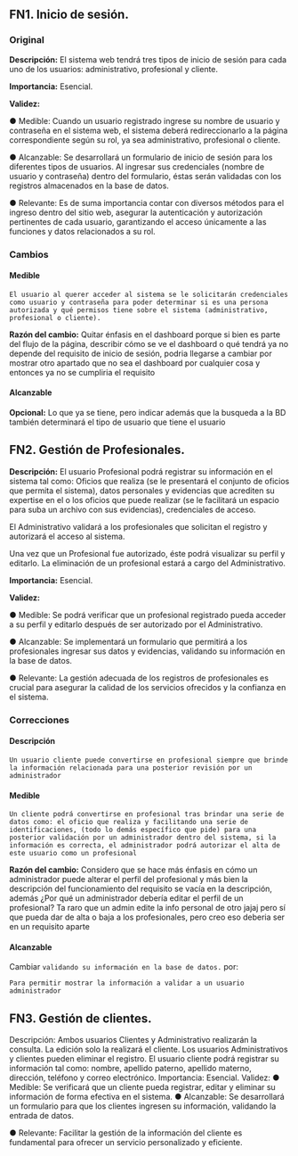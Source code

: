 ## FN1. Inicio de sesión.

### Original

**Descripción:** El sistema web tendrá tres tipos de
inicio de sesión para cada uno de los usuarios:
administrativo, profesional y cliente.

**Importancia:** Esencial.

**Validez:**

● Medible: Cuando un usuario registrado ingrese su
nombre de usuario y contraseña en el sistema web, el
sistema deberá redireccionarlo a la página
correspondiente según su rol, ya sea administrativo,
profesional o cliente.

● Alcanzable: Se desarrollará un formulario de inicio
de sesión para los diferentes tipos de usuarios. Al
ingresar sus credenciales (nombre de usuario y
contraseña) dentro del formulario, éstas serán
validadas con los registros almacenados en la base de
datos.

● Relevante: Es de suma importancia contar con
diversos métodos para el ingreso dentro del sitio web,
asegurar la autenticación y autorización pertinentes
de cada usuario, garantizando el acceso únicamente a
las funciones y datos relacionados a su rol.

### Cambios

#### Medible

```text
El usuario al querer acceder al sistema se le solicitarán credenciales como usuario y contraseña para poder determinar si es una persona autorizada y qué permisos tiene sobre el sistema (administrativo, profesional o cliente).
```

**Razón del cambio:** Quitar énfasis en el dashboard
porque si bien es parte del flujo de la página, describir
cómo se ve el dashboard o qué tendrá ya no depende del
requisito de inicio de sesión, podria llegarse a cambiar
por mostrar otro apartado que no sea el dashboard por
cualquier cosa y entonces ya no se cumpliria el requisito

#### Alcanzable

**Opcional:** Lo que ya se tiene, pero indicar además
que la busqueda a la BD también determinará el tipo
de usuario que tiene el usuario

## FN2. Gestión de Profesionales.

**Descripción:** El usuario Profesional podrá
registrar su información en el sistema tal como:
Oficios que realiza (se le presentará el conjunto de
oficios que permita el sistema), datos personales y
evidencias que acrediten su expertise en el o los
oficios que puede realizar (se le facilitará un
espacio para suba un archivo con sus evidencias),
credenciales de acceso.

El Administrativo validará a los profesionales que
solicitan el registro y autorizará el acceso al
sistema.

Una vez que un Profesional fue autorizado, éste
podrá visualizar su perfil y editarlo. La eliminación
de un profesional estará a cargo del Administrativo.

**Importancia:** Esencial.

**Validez:**

● Medible: Se podrá verificar que un profesional
registrado pueda acceder a su perfil y editarlo después
de ser autorizado por el Administrativo.

● Alcanzable: Se implementará un formulario que permitirá
a los profesionales ingresar sus datos y evidencias,
validando su información en la base de datos.

● Relevante: La gestión adecuada de los registros de
profesionales es crucial para asegurar la calidad de los
servicios ofrecidos y la confianza en el sistema.

### Correcciones

#### Descripción

```text
Un usuario cliente puede convertirse en profesional siempre que brinde la información relacionada para una posterior revisión por un administrador
```

#### Medible

```text
Un cliente podrá convertirse en profesional tras brindar una serie de datos como: el oficio que realiza y facilitando una serie de identificaciones, (todo lo demás específico que pide) para una posterior validación por un administrador dentro del sistema, si la información es correcta, el administrador podrá autorizar el alta de este usuario como un profesional
```

**Razón del cambio:** Considero que se hace más énfasis en
cómo un administrador puede alterar el perfil del profesional
y más bien la descripción del funcionamiento del requisito
se vacía en la descripción, además ¿Por qué un administrador
debería editar el perfil de un profesional? Ta raro que un
admin edite la info personal de otro jajaj pero sí que pueda
dar de alta o baja a los profesionales, pero creo eso deberia
ser en un requisito aparte

#### Alcanzable

Cambiar `validando su información en la base de datos.` por:

```text
Para permitir mostrar la información a validar a un usuario administrador
```

## FN3. Gestión de clientes.

Descripción: Ambos usuarios Clientes y Administrativo realizarán la consulta. La edición solo la realizará el cliente.
Los usuarios Administrativos y clientes pueden eliminar el registro.
El usuario cliente podrá registrar su información tal como: nombre, apellido paterno, apellido materno, dirección, teléfono y correo electrónico.
Importancia: Esencial.
Validez:
● Medible: Se verificará que un cliente pueda registrar, editar y eliminar su información de forma efectiva en el sistema.
● Alcanzable: Se desarrollará un formulario para que los clientes ingresen su información, validando la entrada de datos.

● Relevante: Facilitar la gestión de la información del cliente es fundamental para ofrecer un servicio personalizado y eficiente.

